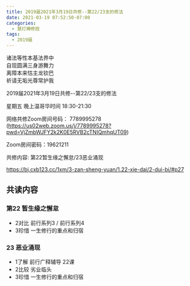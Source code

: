 ```yaml
---
title: 2019届2021年3月19日共修--第22/23支的修法
date: 2021-03-19 07:52:50-07:00
categories:
  - 慧灯禅修班
tags:
  - 2019届
---
```

诸法等性本基法界中  
自现圆满三身游舞力  
离障本来怙主龙钦巴  
祈请无垢光尊常护我  

2019届2021年3月19日共修--第22/23支的修法

星期五 晚上温哥华时间 18:30-21:30  

网络共修Zoom房间号码： 7789995278 (<https://us02web.zoom.us/j/7789995278?pwd=VjZmbWJFY2k2K0E5RVB2cTNIQmhqUT09>)

Zoom房间密码：19621211

共修内容: 第22暂生缘之懈怠/23恶业涌现     

<https://bj.cxb123.cc/1xm/3-zan-sheng-yuan/1.22-xie-dai/2-dui-bi/#p27>

## 共读内容  

### 第22 暂生缘之懈怠

- 2对比 前行系列3 / 前行系列4
- 3珍惜 一生修行的重点和归宿

### 23 恶业涌现

- 1了解 前行广释辅导 22课
- 2比较 劣业临头
- 3珍惜 一生修行的重点和归宿   